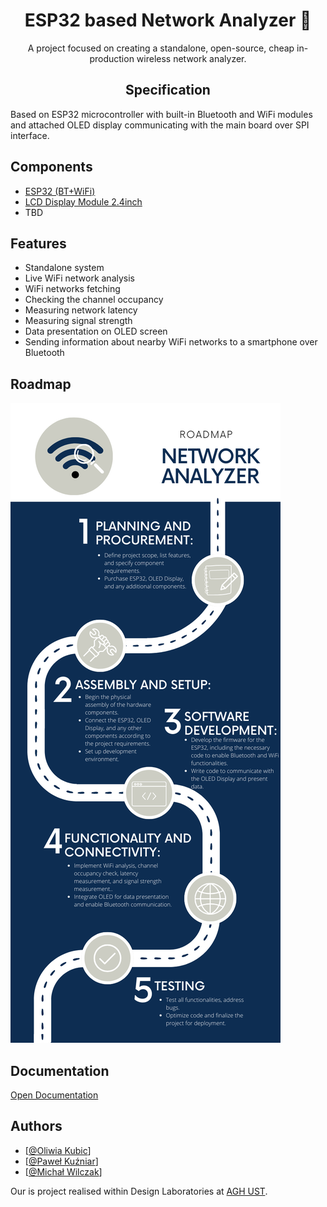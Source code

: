 <h1 id="esp32-based-network-analyzer-" align="center"><b>ESP32 based Network Analyzer 🛜</b></h1>

<p align="center">A project focused on creating a standalone, open-source, cheap in-production wireless network analyzer.</p>

<!-- DESCRIPTION -->
<h2 id="specification"  align="center">Specification</h2>
<p>Based on ESP32 microcontroller with built-in Bluetooth and WiFi modules and attached OLED display communicating with the main board over SPI interface.</p>

<!-- COMPONENTS -->
<h2 id="components">Components</h2>
<ul>
<li><a href="https://botland.com.pl/moduly-wifi-i-bt-esp32/8893-esp32-wifi-bt-42-platforma-z-modulem-esp-wroom-32-zgodny-z-esp32-devkit-5904422337438.html" target="_blank">ESP32 (BT+WiFi)</a> </li>
<li><a href="https://www.waveshare.com/2.4inch-lcd-module.htm">LCD Display Module 2.4inch</a> </li>
<li>TBD</li>
</ul>

<!-- FEATURES -->
<h2 id="features">Features</h2>
<ul>
<li>Standalone system</li>
<li>Live WiFi network analysis</li>
<li>WiFi networks fetching</li>
<li>Checking the channel occupancy</li>
<li>Measuring network latency </li>
<li>Measuring signal strength</li>
<li>Data presentation on OLED screen</li>
<li>Sending information about nearby WiFi networks to a smartphone over Bluetooth</li>
</ul>

<!-- ROADMAP -->
<h2 id="roadmap">Roadmap</h2>
<p> <img src="Images/Roadmap.png" alt="Roadmap"> </p>

<!-- DOCS -->
<h2 id="documentation">Documentation</h2>
<p><a href="https://aghedupl-my.sharepoint.com/:w:/g/personal/pkuzniar_student_agh_edu_pl/EbppDLLTxddEi2KyFph8hUkBI8oNjlzXhrIsMzaOyx1Fxw?e=VbGDb7" target="_blank">Open Documentation</a></p>


<!-- CREATORS -->
<h2 id="authors">Authors</h2>
<ul>

<li>[<a href="https://www.github.com/OliwiaKubic">@Oliwia Kubic</a>]</li>
<li>[<a href="https://www.github.com/pewexxx">@Paweł Kuźniar</a>]</li>
<li>[<a href="https://github.com/MichalWilczak">@Michał Wilczak</a>]</li>

</ul>

<!-- FOOTER -->
Our is project realised within Design Laboratories at <a href="https://www.agh.edu.pl/">AGH UST</a>.</p>
